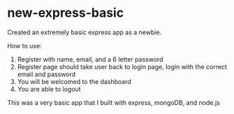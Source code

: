 # new-express-basic
Created an extremely basic express app as a newbie. 

How to use:
1) Register with name, email, and a 6 letter password 
2) Register page should take user back to login page, login with the correct email and password 
3) You will be welcomed to the dashboard 
4) You are able to logout 

This was a very basic app that I built with express, mongoDB, and node.js 

